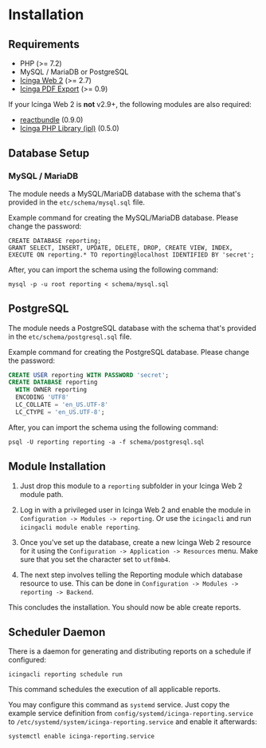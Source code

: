# Installation <a id="installation"></a>

## Requirements <a id="installation-requirements">

* PHP (>= 7.2)
* MySQL / MariaDB or PostgreSQL
* [Icinga Web 2](https://github.com/Icinga/icingaweb2) (>= 2.7)
* [Icinga PDF Export](https://github.com/Icinga/icingaweb2-module-pdfexport) (>= 0.9)

If your Icinga Web 2 is **not** v2.9+, the following modules are also required:

* [reactbundle](https://github.com/Icinga/icingaweb2-module-reactbundle) (0.9.0)
* [Icinga PHP Library (ipl)](https://github.com/Icinga/icingaweb2-module-ipl) (0.5.0)

## Database Setup <a id="installation-database-setup">

### MySQL / MariaDB

The module needs a MySQL/MariaDB database with the schema that's provided in the `etc/schema/mysql.sql` file.

Example command for creating the MySQL/MariaDB database. Please change the password:

```
CREATE DATABASE reporting;
GRANT SELECT, INSERT, UPDATE, DELETE, DROP, CREATE VIEW, INDEX, EXECUTE ON reporting.* TO reporting@localhost IDENTIFIED BY 'secret';
```

After, you can import the schema using the following command:

```
mysql -p -u root reporting < schema/mysql.sql
```

## PostgreSQL

The module needs a PostgreSQL database with the schema that's provided in the `etc/schema/postgresql.sql` file.

Example command for creating the PostgreSQL database. Please change the password:

```sql
CREATE USER reporting WITH PASSWORD 'secret';
CREATE DATABASE reporting
  WITH OWNER reporting
  ENCODING 'UTF8'
  LC_COLLATE = 'en_US.UTF-8'
  LC_CTYPE = 'en_US.UTF-8';
```

After, you can import the schema using the following command:

```
psql -U reporting reporting -a -f schema/postgresql.sql
```

## Module Installation <a id="installation-module">

1. Just drop this module to a `reporting` subfolder in your Icinga Web 2 module path.

2. Log in with a privileged user in Icinga Web 2 and enable the module in `Configuration -> Modules -> reporting`.
Or use the `icingacli` and run `icingacli module enable reporting`.

3. Once you've set up the database, create a new Icinga Web 2 resource for it using the
`Configuration -> Application -> Resources` menu. Make sure that you set the character set to `utf8mb4`.

4. The next step involves telling the Reporting module which database resource to use. This can be done in
`Configuration -> Modules -> reporting -> Backend`.

This concludes the installation. You should now be able create reports.

## Scheduler Daemon <a id="installation-scheduler-daemon">

There is a daemon for generating and distributing reports on a schedule if configured:

```
icingacli reporting schedule run
```

This command schedules the execution of all applicable reports.

You may configure this command as `systemd` service. Just copy the example service definition from
`config/systemd/icinga-reporting.service` to `/etc/systemd/system/icinga-reporting.service` and enable it afterwards:

```
systemctl enable icinga-reporting.service
```
